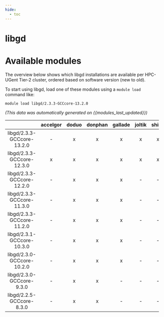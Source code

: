 ```yaml
---
hide:
  - toc
---
```


libgd
=====

# Available modules


The overview below shows which libgd installations are available per HPC-UGent Tier-2 cluster, ordered based on software version (new to old).

To start using libgd, load one of these modules using a `module load` command like:

```shell
module load libgd/2.3.3-GCCcore-13.2.0
```

*(This data was automatically generated on {{modules_last_updated}})*  

| |accelgor|doduo|donphan|gallade|joltik|shinx|
| :---: | :---: | :---: | :---: | :---: | :---: | :---: |
|libgd/2.3.3-GCCcore-13.2.0|-|x|x|x|x|x|
|libgd/2.3.3-GCCcore-12.3.0|x|x|x|x|x|x|
|libgd/2.3.3-GCCcore-12.2.0|-|x|x|x|-|-|
|libgd/2.3.3-GCCcore-11.3.0|-|x|x|x|-|-|
|libgd/2.3.3-GCCcore-11.2.0|-|x|x|x|-|-|
|libgd/2.3.1-GCCcore-10.3.0|-|x|x|x|-|-|
|libgd/2.3.0-GCCcore-10.2.0|-|x|x|x|-|-|
|libgd/2.3.0-GCCcore-9.3.0|-|x|x|-|-|-|
|libgd/2.2.5-GCCcore-8.3.0|-|x|x|-|-|-|
